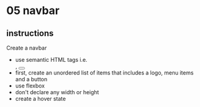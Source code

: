 # 05 navbar

## instructions

Create a navbar 
- use semantic HTML tags i.e. <nav>, <button>
- first, create an unordered list of items that includes a logo, menu items and a button
- use flexbox
- don't declare any width or height 
- create a hover state